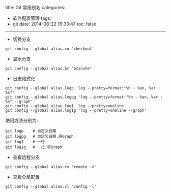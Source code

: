 title: Git 常用别名
categories:
  - 软件配置管理
tags:
  - git
date: 2014-08-22 16:33:47
toc: false
---

- 切换分支

```
git config --global alias.co 'checkout'
```

- 显示分支

```
git config --global alias.br 'branche'
```

- 日志格式化

```
git config --global alias.logp 'log --pretty=format:"%h - %an, %ar : %s"'
git config --global alias.logpg 'log --pretty=format:"%h - %an, %ar : %s" --graph'
git config --global alias.log1 'log --pretty=oneline'
git config --global alias.log1g 'log --pretty=oneline --graph'
```

使用方法分别为:

```
git logp    # 自定义日期
git logpg   # 自定义日期,带Graph
git log1    # 一行
git log1g   # 一行,带Graph
```

- 查看远程分支

```
git config --global alias.rv 'remote -v'
```

- 查看全局配置

```
git config --global alias.cl 'config -l'
```
